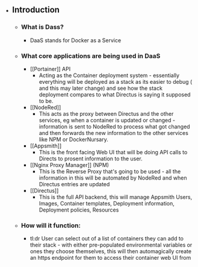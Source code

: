 - ## Introduction
	- ### What is Dass?
		- DaaS stands for Docker as a Service
	- ### What core applications are being used in DaaS
		- [[Portainer]] API
			- Acting as the Container deployment system - essentially everything will be deployed as a stack as its easier to debug ( and this may later change) and see how the stack deployment compares to what Directus is saying it supposed to be.
		- [[NodeRed]]
			- This acts as the proxy between Directus and the other services, eg when a container is updated or changed - information is sent to NodeRed to process what got changed and then forwards the new information to the other services like NPM or DockerNursary.
		- [[Appsmith]]
			- This is the front facing Web UI that will be doing API calls to Directs to prosent information to the user.
		- [[Nginx Proxy Manager]] (NPM)
			- This is the Reverse Proxy that's going to be used - all the information in this will be automated by NodeRed and when Directus entries are updated
		- [[Directus]]
			- This is the full API backend, this will manage Appsmith Users, Images, Container templates,  Deployment information, Deployment policies, Resources
	- ### How will it function:
		- tl:dr User can select out of a list of containers they can add to their stack - with either pre-populated environmental variables or ones they choose themselves, this will then automagically create an https endpoint for them to access their container web UI from